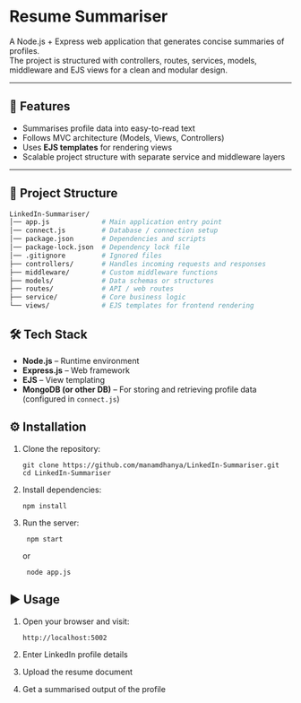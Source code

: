 # Resume Summariser

A Node.js + Express web application that generates concise summaries of profiles.  
The project is structured with controllers, routes, services, models, middleware and EJS views for a clean and modular design.

---

## 🚀 Features

- Summarises profile data into easy-to-read text  
- Follows MVC architecture (Models, Views, Controllers)  
- Uses **EJS templates** for rendering views  
- Scalable project structure with separate service and middleware layers  

---

## 📂 Project Structure

```bash
LinkedIn-Summariser/
│── app.js             # Main application entry point
│── connect.js         # Database / connection setup
│── package.json       # Dependencies and scripts
│── package-lock.json  # Dependency lock file
│── .gitignore         # Ignored files
├── controllers/       # Handles incoming requests and responses
├── middleware/        # Custom middleware functions
├── models/            # Data schemas or structures
├── routes/            # API / web routes
├── service/           # Core business logic
└── views/             # EJS templates for frontend rendering
```


## 🛠️ Tech Stack

- **Node.js** – Runtime environment  
- **Express.js** – Web framework  
- **EJS** – View templating  
- **MongoDB (or other DB)** – For storing and retrieving profile data (configured in `connect.js`)  

## ⚙️ Installation

1. Clone the repository:
   ```
   git clone https://github.com/manamdhanya/LinkedIn-Summariser.git
   cd LinkedIn-Summariser
   ```

3. Install dependencies:
   ```
   npm install
   ```
   
5. Run the server:
   ```
    npm start
   ```
   or
   
   ```
    node app.js
   ```
   

## ▶️ Usage

1. Open your browser and visit:

   ```
   http://localhost:5002
   ```
2. Enter LinkedIn profile details
3. Upload the resume document
4. Get a summarised output of the profile
